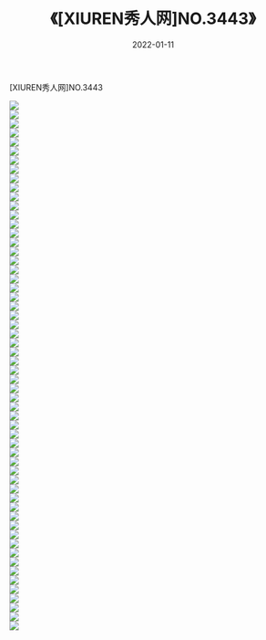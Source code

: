 ﻿---
layout: post
title:  《[XIUREN秀人网]NO.3443》
date:   2022-01-11
img: http://pic.660000.xyz/1:/秀人网/秀人网第04部分/[XIUREN秀人网]NO.3443/000.jpg
categories: [美女, 清纯, 唯美]
---

[XIUREN秀人网]NO.3443

 ![](http://pic.660000.xyz/1:/秀人网/秀人网第04部分/[XIUREN秀人网]NO.3443/001.jpg) <br>![](http://pic.660000.xyz/1:/秀人网/秀人网第04部分/[XIUREN秀人网]NO.3443/002.jpg) <br>![](http://pic.660000.xyz/1:/秀人网/秀人网第04部分/[XIUREN秀人网]NO.3443/003.jpg) <br>![](http://pic.660000.xyz/1:/秀人网/秀人网第04部分/[XIUREN秀人网]NO.3443/004.jpg) <br>![](http://pic.660000.xyz/1:/秀人网/秀人网第04部分/[XIUREN秀人网]NO.3443/005.jpg) <br>![](http://pic.660000.xyz/1:/秀人网/秀人网第04部分/[XIUREN秀人网]NO.3443/006.jpg) <br>![](http://pic.660000.xyz/1:/秀人网/秀人网第04部分/[XIUREN秀人网]NO.3443/007.jpg) <br>![](http://pic.660000.xyz/1:/秀人网/秀人网第04部分/[XIUREN秀人网]NO.3443/008.jpg) <br>![](http://pic.660000.xyz/1:/秀人网/秀人网第04部分/[XIUREN秀人网]NO.3443/009.jpg) <br>![](http://pic.660000.xyz/1:/秀人网/秀人网第04部分/[XIUREN秀人网]NO.3443/010.jpg) <br>![](http://pic.660000.xyz/1:/秀人网/秀人网第04部分/[XIUREN秀人网]NO.3443/011.jpg) <br>![](http://pic.660000.xyz/1:/秀人网/秀人网第04部分/[XIUREN秀人网]NO.3443/012.jpg) <br>![](http://pic.660000.xyz/1:/秀人网/秀人网第04部分/[XIUREN秀人网]NO.3443/013.jpg) <br>![](http://pic.660000.xyz/1:/秀人网/秀人网第04部分/[XIUREN秀人网]NO.3443/014.jpg) <br>![](http://pic.660000.xyz/1:/秀人网/秀人网第04部分/[XIUREN秀人网]NO.3443/015.jpg) <br>![](http://pic.660000.xyz/1:/秀人网/秀人网第04部分/[XIUREN秀人网]NO.3443/016.jpg) <br>![](http://pic.660000.xyz/1:/秀人网/秀人网第04部分/[XIUREN秀人网]NO.3443/017.jpg) <br>![](http://pic.660000.xyz/1:/秀人网/秀人网第04部分/[XIUREN秀人网]NO.3443/018.jpg) <br>![](http://pic.660000.xyz/1:/秀人网/秀人网第04部分/[XIUREN秀人网]NO.3443/019.jpg) <br>![](http://pic.660000.xyz/1:/秀人网/秀人网第04部分/[XIUREN秀人网]NO.3443/020.jpg) <br>![](http://pic.660000.xyz/1:/秀人网/秀人网第04部分/[XIUREN秀人网]NO.3443/021.jpg) <br>![](http://pic.660000.xyz/1:/秀人网/秀人网第04部分/[XIUREN秀人网]NO.3443/022.jpg) <br>![](http://pic.660000.xyz/1:/秀人网/秀人网第04部分/[XIUREN秀人网]NO.3443/023.jpg) <br>![](http://pic.660000.xyz/1:/秀人网/秀人网第04部分/[XIUREN秀人网]NO.3443/024.jpg) <br>![](http://pic.660000.xyz/1:/秀人网/秀人网第04部分/[XIUREN秀人网]NO.3443/025.jpg) <br>![](http://pic.660000.xyz/1:/秀人网/秀人网第04部分/[XIUREN秀人网]NO.3443/026.jpg) <br>![](http://pic.660000.xyz/1:/秀人网/秀人网第04部分/[XIUREN秀人网]NO.3443/027.jpg) <br>![](http://pic.660000.xyz/1:/秀人网/秀人网第04部分/[XIUREN秀人网]NO.3443/028.jpg) <br>![](http://pic.660000.xyz/1:/秀人网/秀人网第04部分/[XIUREN秀人网]NO.3443/029.jpg) <br>![](http://pic.660000.xyz/1:/秀人网/秀人网第04部分/[XIUREN秀人网]NO.3443/030.jpg) <br>![](http://pic.660000.xyz/1:/秀人网/秀人网第04部分/[XIUREN秀人网]NO.3443/031.jpg) <br>![](http://pic.660000.xyz/1:/秀人网/秀人网第04部分/[XIUREN秀人网]NO.3443/032.jpg) <br>![](http://pic.660000.xyz/1:/秀人网/秀人网第04部分/[XIUREN秀人网]NO.3443/033.jpg) <br>![](http://pic.660000.xyz/1:/秀人网/秀人网第04部分/[XIUREN秀人网]NO.3443/034.jpg) <br>![](http://pic.660000.xyz/1:/秀人网/秀人网第04部分/[XIUREN秀人网]NO.3443/035.jpg) <br>![](http://pic.660000.xyz/1:/秀人网/秀人网第04部分/[XIUREN秀人网]NO.3443/036.jpg) <br>![](http://pic.660000.xyz/1:/秀人网/秀人网第04部分/[XIUREN秀人网]NO.3443/037.jpg) <br>![](http://pic.660000.xyz/1:/秀人网/秀人网第04部分/[XIUREN秀人网]NO.3443/038.jpg) <br>![](http://pic.660000.xyz/1:/秀人网/秀人网第04部分/[XIUREN秀人网]NO.3443/039.jpg) <br>![](http://pic.660000.xyz/1:/秀人网/秀人网第04部分/[XIUREN秀人网]NO.3443/040.jpg) <br>![](http://pic.660000.xyz/1:/秀人网/秀人网第04部分/[XIUREN秀人网]NO.3443/041.jpg) <br>![](http://pic.660000.xyz/1:/秀人网/秀人网第04部分/[XIUREN秀人网]NO.3443/042.jpg) <br>![](http://pic.660000.xyz/1:/秀人网/秀人网第04部分/[XIUREN秀人网]NO.3443/043.jpg) <br>![](http://pic.660000.xyz/1:/秀人网/秀人网第04部分/[XIUREN秀人网]NO.3443/044.jpg) <br>![](http://pic.660000.xyz/1:/秀人网/秀人网第04部分/[XIUREN秀人网]NO.3443/045.jpg) <br>![](http://pic.660000.xyz/1:/秀人网/秀人网第04部分/[XIUREN秀人网]NO.3443/046.jpg) <br>![](http://pic.660000.xyz/1:/秀人网/秀人网第04部分/[XIUREN秀人网]NO.3443/047.jpg) <br>![](http://pic.660000.xyz/1:/秀人网/秀人网第04部分/[XIUREN秀人网]NO.3443/048.jpg) <br>![](http://pic.660000.xyz/1:/秀人网/秀人网第04部分/[XIUREN秀人网]NO.3443/049.jpg) <br>![](http://pic.660000.xyz/1:/秀人网/秀人网第04部分/[XIUREN秀人网]NO.3443/050.jpg) <br>![](http://pic.660000.xyz/1:/秀人网/秀人网第04部分/[XIUREN秀人网]NO.3443/051.jpg) <br>![](http://pic.660000.xyz/1:/秀人网/秀人网第04部分/[XIUREN秀人网]NO.3443/052.jpg) <br>![](http://pic.660000.xyz/1:/秀人网/秀人网第04部分/[XIUREN秀人网]NO.3443/053.jpg) <br>![](http://pic.660000.xyz/1:/秀人网/秀人网第04部分/[XIUREN秀人网]NO.3443/054.jpg) <br>![](http://pic.660000.xyz/1:/秀人网/秀人网第04部分/[XIUREN秀人网]NO.3443/055.jpg) <br>![](http://pic.660000.xyz/1:/秀人网/秀人网第04部分/[XIUREN秀人网]NO.3443/056.jpg) <br>![](http://pic.660000.xyz/1:/秀人网/秀人网第04部分/[XIUREN秀人网]NO.3443/057.jpg) <br>![](http://pic.660000.xyz/1:/秀人网/秀人网第04部分/[XIUREN秀人网]NO.3443/058.jpg) <br>